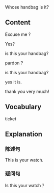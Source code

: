 
Whose handbag is it?

## Content

Excuse me ?

Yes?

is this your handbag?

pardon ?

is this your handbag?

yes it is.

thank you very much!

## Vocabulary 

ticket 

## Explanation

### 陈述句
This is your watch.

### 疑问句
Is this your watch？